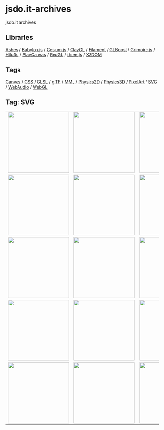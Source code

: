# jsdo.it-archives
jsdo.it archives

## Libraries

[Ashes](../ashes) / [Babylon.js](../babylon.js) / [Cesium.js](../cesium.js) / [ClayGL](../claygl) / [Filament](../filament) / [GLBoost](../glboost)  / [Grimoire.js](../grimoire.js) / [Hilo3d](../hilo3d) / [PlayCanvas](../playcanvas) / [RedGL](../redgl) / [three.js](../three.js) / [X3DOM](../x3dom)

## Tags

[Canvas](../canvas) / [CSS](../css) / [GLSL](../glsl) / [glTF](../gltf) / [MML](../mml) / [Physics2D](../physics2d) / [Physics3D](../physics3d) / [PixelArt](../pixelart) / [SVG](../svg) / [WebAudio](../webaudio) / [WebGL](../webgl)

## Tag: SVG

<table>
<tr>
<td><a href="https://cx20.github.io/jsdo.it-archives/cx20/kCUy" title="Snap.svg でドット絵を描いてみるテスト"><img src="https://cx20.github.io/jsdo.it-archives/screenshot/kCUy.jpg" width="200" height="200"></a></td>
<td><a href="https://cx20.github.io/jsdo.it-archives/cx20/rTqj" title="Snap.svg + Velocity.js でドット絵を動かしてみるテスト"><img src="https://cx20.github.io/jsdo.it-archives/screenshot/rTqj.jpg" width="200" height="200"></a></td>
<td><a href="https://cx20.github.io/jsdo.it-archives/cx20/6n9Y" title="Snap.svg でリサージュ図形を描いてみるテスト"><img src="https://cx20.github.io/jsdo.it-archives/screenshot/6n9Y.jpg" width="200" height="200"></a></td>
<td><a href="https://cx20.github.io/jsdo.it-archives/cx20/5AWE" title="Snap.svg で試験問題を解いてみるテスト"><img src="https://cx20.github.io/jsdo.it-archives/screenshot/5AWE.jpg" width="200" height="200"></a></td>
</tr>
<tr>
<td><a href="https://cx20.github.io/jsdo.it-archives/cx20/2agQ" title="Snap.svg で試験問題を解いてみるテスト（その２）"><img src="https://cx20.github.io/jsdo.it-archives/screenshot/2agQ.jpg" width="200" height="200"></a></td>
<td><a href="https://cx20.github.io/jsdo.it-archives/cx20/3MIh" title="Snap.svg で試験問題を解いてみるテスト（その３）"><img src="https://cx20.github.io/jsdo.it-archives/screenshot/3MIh.jpg" width="200" height="200"></a></td>
<td><a href="https://cx20.github.io/jsdo.it-archives/cx20/9Ivp" title="SVG で関数従属性図の説明を書いてみるテスト"><img src="https://cx20.github.io/jsdo.it-archives/screenshot/9Ivp.jpg" width="200" height="200"></a></td>
<td><a href="https://cx20.github.io/jsdo.it-archives/cx20/onqA" title="SVGとWebGLを組み合わせてみるテスト"><img src="https://cx20.github.io/jsdo.it-archives/screenshot/onqA.jpg" width="200" height="200"></a></td>
</tr>
<tr>
<td><a href="https://cx20.github.io/jsdo.it-archives/cx20/7EGy" title="某社員食堂では蛇口をひねるとミカンジュースが出てくるらしい。"><img src="https://cx20.github.io/jsdo.it-archives/screenshot/7EGy.jpg" width="200" height="200"></a></td>
<td><a href="https://cx20.github.io/jsdo.it-archives/cx20/1iQg" title="Snap.svg で四角形をアニメーションさせてみるテスト"><img src="https://cx20.github.io/jsdo.it-archives/screenshot/1iQg.jpg" width="200" height="200"></a></td>
<td><a href="https://cx20.github.io/jsdo.it-archives/cx20/3gi9" title="Snap.svg で鍵盤を作ってみるテスト（その１）"><img src="https://cx20.github.io/jsdo.it-archives/screenshot/3gi9.jpg" width="200" height="200"></a></td>
<td><a href="https://cx20.github.io/jsdo.it-archives/cx20/wptb" title="Snap.svg で鍵盤を作ってみるテスト（その２）"><img src="https://cx20.github.io/jsdo.it-archives/screenshot/wptb.jpg" width="200" height="200"></a></td>
</tr>
<tr>
<td><a href="https://cx20.github.io/jsdo.it-archives/cx20/dSbQ" title="Snap.svg で鍵盤を作ってみるテスト（その３）"><img src="https://cx20.github.io/jsdo.it-archives/screenshot/dSbQ.jpg" width="200" height="200"></a></td>
<td><a href="https://cx20.github.io/jsdo.it-archives/cx20/kXFE" title="Snap.svg で鍵盤を作ってみるテスト（その４）"><img src="https://cx20.github.io/jsdo.it-archives/screenshot/kXFE.jpg" width="200" height="200"></a></td>
<td><a href="https://cx20.github.io/jsdo.it-archives/cx20/QJ3k" title="forked: オリンピックロゴ（SVG編）"><img src="https://cx20.github.io/jsdo.it-archives/screenshot/QJ3k.jpg" width="200" height="200"></a></td>
<td><a href="https://cx20.github.io/jsdo.it-archives/cx20/89uK" title="オリンピックロゴをSnap.svg + Velocity.jsで動かしてみる"><img src="https://cx20.github.io/jsdo.it-archives/screenshot/89uK.jpg" width="200" height="200"></a></td>
</tr>
<tr>
<td><a href="https://cx20.github.io/jsdo.it-archives/cx20/fnHA" title="svg.js でドット絵を描いてみるテスト"><img src="https://cx20.github.io/jsdo.it-archives/screenshot/fnHA.jpg" width="200" height="200"></a></td>
<td><a href="https://cx20.github.io/jsdo.it-archives/cx20/32yJX" title="Raphael.js でドット絵を描いてみるテスト"><img src="https://cx20.github.io/jsdo.it-archives/screenshot/32yJX.jpg" width="200" height="200"></a></td>
<td><a href="https://cx20.github.io/jsdo.it-archives/cx20/pc42" title="Two.js でドット絵を描いてみるテスト"><img src="https://cx20.github.io/jsdo.it-archives/screenshot/pc42.jpg" width="200" height="200"></a></td>
<td><a href="https://cx20.github.io/jsdo.it-archives/cx20/vhj6" title="bonsai.js でドット絵を描いてみるテスト"><img src="https://cx20.github.io/jsdo.it-archives/screenshot/vhj6.jpg" width="200" height="200"></a></td>
</tr>
</table>
